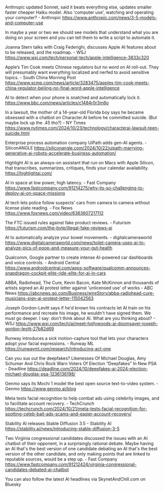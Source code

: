 Anthropic updated Sonnet, said it beats everything else, updates smaller faster cheaper Haiku model. Also 'computer use', watching and operating your computer? - Anthropic
https://www.anthropic.com/news/3-5-models-and-computer-use

In maybe a year or two we should see models that understand what you are doing on your screen and you can tell them to write a script to automate it.

Joanna Stern talks with Craig Federighi, discusses Apple AI features about to be released, and the roadmap. - WSJ
https://www.wsj.com/tech/personal-tech/apple-intelligence-3833c320


Apple’s Tim Cook meets Chinese regulators but no word on AI roll-out. They will presumably want everything localized and nerfed to avoid sensitive topics. - South China Morning Post
https://www.scmp.com/news/article/3283475/apples-tim-cook-meets-china-regulator-beijing-no-final-word-apple-intelligence

AI to detect when your phone is snatched and automatically lock it.
https://www.bbc.com/news/articles/c1484r0r3m6o

In a lawsuit, the mother of a 14-year-old Florida boy says he became obsessed with a chatbot on Character.AI before he committed suicide. (But maybe lock up the .45 tho?) - NY Times
https://www.nytimes.com/2024/10/23/technology/characterai-lawsuit-teen-suicide.html

Enterprise process automation company UiPath adds gen-AI agents. - SiliconANGLE
https://siliconangle.com/2024/10/22/uipath-marrying-generative-ai-robots-accelerate-business-automation/

Highlight AI is an always-on assistant that run on Macs with Apple Silicon, that transcribes, summarizes, critiques, finds your calendar availability.
https://highlightai.com/

AI in space at low power, high latency. - Fast Company
https://www.fastcompany.com/91214275/why-its-so-challenging-to-deploy-ai-on-space-missions

AI tech lets police follow suspects' cars from camera to camera without license plate reading. - Fox News
https://www.foxnews.com/video/6363607217112

The FTC issued rules against fake product reviews. - Futurism
https://futurism.com/the-byte/illegal-fake-reviews-ai

AI to automatically analyze your bowel movements. - digitalcameraworld
https://www.digitalcameraworld.com/news/toilet-camera-uses-ai-to-analyze-pics-of-poop-and-measure-your-gut-health


Qualcomm, Google partner to create intense AI-powered car dashboards and voice controls. - Android Central
https://www.androidcentral.com/apps-software/qualcomm-announces-snapdragon-cockpit-elite-ride-elite-for-ai-in-cars

ABBA, Radiohead, The Cure, Kevin Bacon, Kate McKinnon and thousands of artists signed an AI protest letter against 'unlicensed use' of works - ABC News
https://abcnews.go.com/Business/wireStory/abba-radiohead-cure-musicians-sign-ai-protest-letter-115042563

Joseph Gordon-Levitt says if he'd known his contracts let AI train on his performance and recreate his image, he wouldn't have signed them. We must go deeper. I say: don't think about AI. What are you thinking about? - WSJ
https://www.wsj.com/tech/ai/meet-hollywoods-ai-doomsayer-joseph-gordon-levitt-27b82d69

Runway introduces a sick motion-capture tool that lets your characters adopt your facial expressions. - Runway ML
https://runwayml.com/research/introducing-act-one

Can you sus out the deepfakes? Likenesses Of Michael Douglas, Amy Schumer And Chris Rock Warn Voters Of Election “Deepfakes” In New PSA - Deadline
https://deadline.com/2024/10/deepfakes-ai-2024-election-michael-douglas-psa-1236136198/

Genmo says its Mochi 1 model the best open source text-to-video system. - Genmo
https://www.genmo.ai/blog


Meta tests facial recognition to help combat ads using celebrity images, and to facilitate account recovery. - TechCrunch
https://techcrunch.com/2024/10/21/meta-tests-facial-recognition-for-spotting-celeb-bait-ads-scams-and-easier-account-recovery/

Stability AI releases Stable Diffusion 3.5 - Stability AI
https://stability.ai/news/introducing-stable-diffusion-3-5

Two Virginia congressional candidates discussed the issues with an AI chatbot of their opponent, in a surprisingly rational debate. Maybe having an AI that's the best version of one candidate debating an AI that's the best version of the other candidate, and only making points that are linked to reputable sources, would be a step up. - Fast Company
https://www.fastcompany.com/91212424/virginia-congressional-candidates-debated-ai-chatbot

You can also follow the latest AI headlines via SkynetAndChill.com on Bluesky


